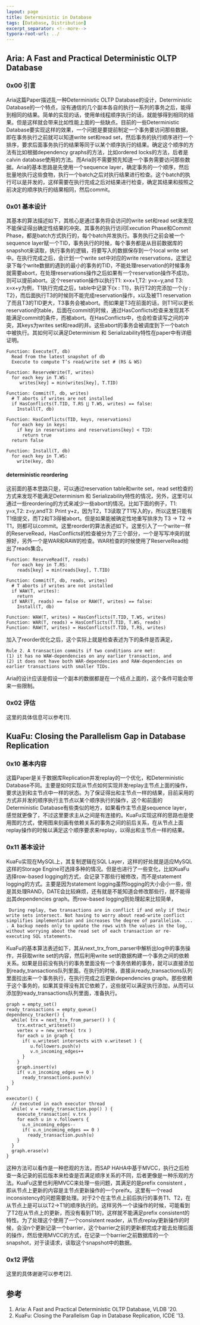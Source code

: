 ```yaml
---
layout: page
title: Deterministic in Database
tags: [Database, Distribution]
excerpt_separator: <!--more-->
typora-root-url: ../
---
```


## Aria: A Fast and Practical Deterministic OLTP Database

### 0x00 引言

 Aria这篇Paper描述乱一种Deterministic OLTP Database的设计，Deterministic Database的一个特点，没有通信的几个副本各自的执行一系列的事务之后，能得到相同的结果。简单的实现的话，使用单线程顺序执行的话，就能够得到相同的结果。但是这样就会带来比如性能上面的一些缺点。目前的一些Deterministic Database要实现这样的效果，一个问题是要提前制定一个事务要访问那些数据，即在事务执行之前就可以知道write set和read set，然后事务的执行顺序进行一个排序，要求后面事务执行的结果等同于以某个顺序执行的结果。确定这个顺序的方法有比如根据dependency graphs的方法，比如ordered locks的方法，后者是calvin database使用的方法。而Aria则不需要预先知道一个事务需要访问那些数据。Aria的基本思路是先使用一个sequence layer，确定事务的一个顺序，然后批量地执行这些食物，执行一个batch之后对执行结果进行检查。这个batch的执行可以是并发的，这样需要在执行完成之后对结果进行检查，确定其结果和按照之前决定的顺序执行的结果相同，然后commit。

### 0x01 基本设计

其基本的算法描述如下，其核心是通过事务将会访问的write set和read set来发现不能保证得出确定性结果的冲突。其事务的执行访问Execution Phase和Commit Phase，都是batch方式执行的，每个batch并发执行。事务执行之前会被一个sequence layer赋一个TID，事务执行的时候，每个事务都是从目前数据库的snapshot来读取，执行事务的逻辑，将要写入的数据保存到一个local write set中。在执行完成之后，会计划一个write set中对应的write reservations，这里记录下每个write数据的遇到的最小的事务的TID，不能处理reservation的时候事务就需要abort，在处理reservations操作之后如果有一个reservation操作不成功，则可以提前abort。这个reservation操作以执行T1: x=x+1,T2: y=x−y,and T3: x=x+y为例，T1执行完成之后，table中记录下{x : T1}，执行T2的完添加一个{y : T2}，而后面执行T3的时候则不能完成reservation操作，x以及被T1 reservation了而且T3的TID更大，T3事务会被abort。而如果是T3在前面的话，则T1可以更长reservation的table，后面在commit的时候，通过HasConflicts检查来发现其不能满足commit的条件，而被abort。在HasConflicts中，也会检查读写之间的冲突，其keys为writes set和read的并。这些abort的事务会被调度到下一个batch中被执行。其如何可以满足Determinism 和 Serializability特性在paper中有详细证明。

```
Function: Execute(T, db)
  Read from the latest snapshot of db
  Execute to compute T’s read/write set # (RS & WS)

Function: ReserveWrite(T, writes) 
  for each key in T.WS:
     writes[key] = min(writes[key], T.TID)

Function: Commit(T, db, writes)
  # T aborts if writes are not installed
  if HasConflicts(T.TID, T.RS ⋃ T.WS, writes) == false:
    Install(T, db)

Function: HasConflicts(TID, keys, reservations) 
  for each key in keys:
    if key in reservations and reservations[key] < TID: 
      return true
  return false
 
Function: Install(T, db)
  for each key in T.WS:
    write(key, db)
```

#### deterministic reordering

 这前面的基本思路只是，可以通过reservation table和write set，read set检查的方式来发现不能满足Determinism 和 Serializability特性的情况，另外，这里可以通过一些reordering的方式来减少一些abort的情况。比如下面的例子，T1: y=x,T2: z=y,andT3: Print y+z，因为T2，T3读取了T1写入的y，所以这里只能有T1倍提交，而T2和T3得被abort。但是如果能被确定性地重写排序为 T3 → T2 → T1，则都可以commit。这里reorder的算法表述如下。这里引入了一个write一样的ReserveRead，HasConflicts的检查被分为了三个部分，一个是写写冲突的就擦好，另外一个是WAR和RAW的检查。WAR检查的时候使用了ReserveRead给出了reads集合。

```
Function: ReserveRead(T, reads) 
  for each key in T.RS:
    reads[key] = min(reads[key], T.TID)
    
Function: Commit(T, db, reads, writes)
  # T aborts if writes are not installed 
  if WAW(T, writes):
    return
  if WAR(T, reads) == false or RAW(T, writes) == false:
    Install(T, db)
    
Function: WAW(T, writes) = HasConflicts(T.TID, T.WS, writes) 
Function: WAR(T, reads) = HasConflicts(T.TID, T.WS, reads) 
Function: RAW(T, writes) = HasConflicts(T.TID, T.RS, writes)
```

加入了reorder优化之后，这个实际上就是检查表述为下的条件是否满足，

```
Rule 2. A transaction commits if two conditions are met: 
(1) it has no WAW-dependencies on any earlier transaction, and 
(2) it does not have both WAR-dependencies and RAW-dependencies on earlier transactions with smaller TIDs.
```

 Aria的设计应该是假设一个副本的数据都是在一个结点上面的，这个条件可能会带来一些限制。

### 0x02 评估

 这里的具体信息可以参考[1].

## KuaFu: Closing the Parallelism Gap in Database Replication

### 0x10  基本内容

 这篇Paper是关于数据库Replication并发replay的一个优化，和Deterministic  Database不同。主要是如何实现从节点如何实现并发replay主节点上面的操作，要求达到和主节点中一样的状态。为了保证得出和主节点一样的结果，目前采用的方式非并发的顺序执行主节点以某个顺序执行的操作，这个和前面的Deterministic Database有些类似的地方，如果看作主节点是sequence layer，感觉就更像了，不过这里要求主从之间是有连接的。KuaFu实现这样的思路也是使用图的方式，使用图来刻画有依赖关系的事务之间的前后关系，在从节点上面replay操作的时候以满足这个顺序要求来replay，以得出和主节点一样的结果。

### 0x11 基本设计

 KuaFu实现在MySQL上，其复制逻辑在SQL Layer，这样的好处就是适应MySQL这样的Storage Engine可选择多种的情况。但是也进行了一些变化，比如KuaFu选择row-based logging的方式，会记录下那些行被修改，而不是statement logging的方式。主要是因为statement logging虽然logging的大小会小一些，但是其处理RAND，DATE会比较麻烦，还有就是不能知道会修改那些行，就不能得出其dependencies graph。而row-based logging则处理起来比较简单，

```
 During replay, two transactions are in conflict if and only if their write sets intersect. Not having to worry about read-write conflict simplifies implementation and increases the degree of parallelism. ... . A backup needs only to update the rows with the values in the log, without worrying about the read set of each transaction or re-executing SQL statements.
```

KuaFu的基本算法表述如下，其从next_trx_from_parser中解析出log中的事务操作，并获取write set的内容，然后利用write set的数据构建一个事务之间的依赖关系。如果是目前没有执行的事务里面没有一个事务依赖的事务，就可以直接添加到ready_transactions队列里面。在执行的时候，直接从ready_transactions队列里面拉出来一个事务执行，在执行完成之后更新dependencies graph。那些依赖于这个事务的，如果其变得没有其它依赖了，这些就可以满足执行添加，从而可以添加到ready_transactions队列里面，准备执行。

```
graph = empty_set() 
ready_transactions = empty_queue()
dependency_tracker() {
  while( trx = next_trx_from_parser() ) {
    trx.extract_writeset() 
    vertex v = new_vertex( trx ) 
    for each u in graph {
      if( u.writeset intersects with v.writeset ) {
         u.followers.push(v)
         v.n_incoming_edges++ 
      }
    }
    graph.insert(v)
    if( v.n_incoming_edges == 0 )
      ready_transactions.push(v)
  }
}

executor() {
  // executed in each executor thread 
  while( v = ready_transaction.pop() ) {
    execute_transaction( v.trx ) 
    for each u in v.followers {
      u.n_incoming_edges--
      if( u.n_incoming_edges == 0 )
        ready_transaction.push(u)
    }   
  }
  graph.erase(v) 
}
```

 这种方法可以看作是一种悲观的方法，而SAP HAHA中基于MVCC，执行之后检查一条记录的前后版本来检查是否满足顺序关系的不同，后者更像是一种乐观的方法。KuaFu这里也利用MVCC来处理一些问题，其满足的是prefix consistent ，即从节点上更新的内容是主节点更新操作的一个preifx。这里有一个read inconsistency的问题需要处理。对于2个在主节点上前后执行的事务T1、T2，在从节点上是可以以T2->T1的顺序执行的。这样另外一个读操作的时候，可能看到了T2在从节点上的更新，而没有看到T1的，这样就不能满足prefix consistent的特性。为了处理这个使用了一个consistent reader，从节点replay更新操作的时候，会没n个更新记录一个barrier，这个barrier之前的更新都完成才能去处理后面的操作，然后使用MVCC的方式，在记录一个barrier之前数据库的一个snapshot，对于读请求，读取这个snapshot中的数据。

### 0x12 评估

这里的具体谢谢可以参考[2].

## 参考

1. Aria: A Fast and Practical Deterministic OLTP Database, VLDB '20.
2. KuaFu: Closing the Parallelism Gap in Database Replication, ICDE '13.